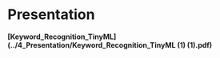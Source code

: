 # Presentation

**[Keyword_Recognition_TinyML](../4_Presentation/Keyword_Recognition_TinyML (1) (1).pdf)**
